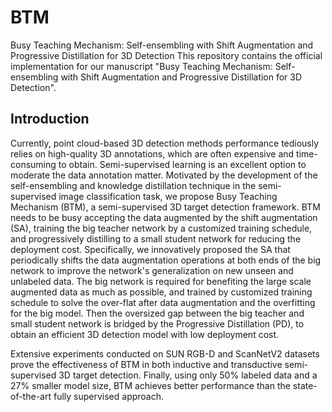# BTM
Busy Teaching Mechanism: Self-ensembling with Shift Augmentation and Progressive Distillation for 3D Detection
This repository contains the official implementation for our manuscript "Busy Teaching Mechanism: Self-ensembling with Shift Augmentation and Progressive Distillation for 3D Detection". 

## Introduction

Currently, point cloud-based 3D detection methods performance tediously relies on high-quality 3D annotations, which are often expensive and time-consuming to obtain. Semi-supervised learning is an excellent option to moderate the data annotation matter. Motivated by the development of the self-ensembling and knowledge distillation technique in the semi-supervised image classification task, we propose Busy Teaching Mechanism (BTM), a semi-supervised 3D target detection framework. BTM needs to be busy accepting the data augmented by the shift augmentation (SA), training the big teacher network by a customized training schedule, and progressively distilling to a small student network for reducing the deployment cost. Specifically, we innovatively proposed the SA that periodically shifts the data augmentation operations at both ends of the big network to improve the network's generalization on new unseen and unlabeled data. The big network is required for benefiting the large scale augmented data as much as possible, and trained by customized training schedule to solve the over-flat after data augmentation and the overfitting for the big model. Then the oversized gap between the big teacher and small student network is bridged by the Progressive Distillation (PD), to obtain an efficient 3D detection model with low deployment cost. 

Extensive experiments conducted on SUN RGB-D and ScanNetV2 datasets prove the effectiveness of BTM in both inductive and transductive semi-supervised 3D target detection. Finally, using only 50% labeled data and a 27% smaller model size, BTM achieves better performance than the state-of-the-art fully supervised approach. 
